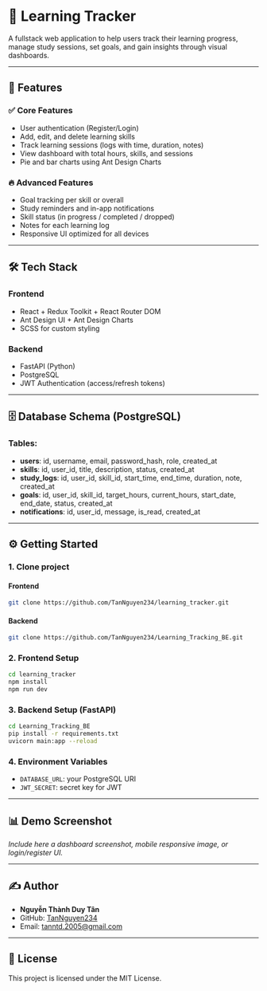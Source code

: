 # 📘 Learning Tracker

A fullstack web application to help users track their learning progress, manage study sessions, set goals, and gain insights through visual dashboards.

---

## 🚀 Features

### ✅ Core Features
- User authentication (Register/Login)
- Add, edit, and delete learning skills
- Track learning sessions (logs with time, duration, notes)
- View dashboard with total hours, skills, and sessions
- Pie and bar charts using Ant Design Charts

### 🔥 Advanced Features
- Goal tracking per skill or overall
- Study reminders and in-app notifications
- Skill status (in progress / completed / dropped)
- Notes for each learning log
- Responsive UI optimized for all devices

---

## 🛠️ Tech Stack

### Frontend
- React + Redux Toolkit + React Router DOM
- Ant Design UI + Ant Design Charts
- SCSS for custom styling

### Backend
- FastAPI (Python)
- PostgreSQL
- JWT Authentication (access/refresh tokens)

---

## 🗄️ Database Schema (PostgreSQL)

### Tables:
- **users**: id, username, email, password_hash, role, created_at
- **skills**: id, user_id, title, description, status, created_at
- **study_logs**: id, user_id, skill_id, start_time, end_time, duration, note, created_at
- **goals**: id, user_id, skill_id, target_hours, current_hours, start_date, end_date, status, created_at
- **notifications**: id, user_id, message, is_read, created_at

---

## ⚙️ Getting Started

### 1. Clone project

#### Frontend
```bash
git clone https://github.com/TanNguyen234/learning_tracker.git
```

#### Backend
```bash
git clone https://github.com/TanNguyen234/Learning_Tracking_BE.git
```

### 2. Frontend Setup
```bash
cd learning_tracker
npm install
npm run dev
```

### 3. Backend Setup (FastAPI)
```bash
cd Learning_Tracking_BE
pip install -r requirements.txt
uvicorn main:app --reload
```

### 4. Environment Variables
- `DATABASE_URL`: your PostgreSQL URI
- `JWT_SECRET`: secret key for JWT

---

## 📊 Demo Screenshot
_Include here a dashboard screenshot, mobile responsive image, or login/register UI._

---

## ✍️ Author
- **Nguyễn Thành Duy Tân**  
- GitHub: [TanNguyen234](https://github.com/TanNguyen234)  
- Email: tanntd.2005@gmail.com

---

## 📄 License
This project is licensed under the MIT License.

